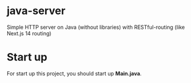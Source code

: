 # java-server
Simple HTTP server on Java (without libraries) with RESTful-routing (like Next.js 14 routing)
# Start up
For start up this project, you should start up **Main.java**.
